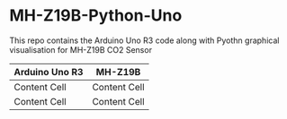 # MH-Z19B-Python-Uno
This repo contains the Arduino Uno R3 code along with Pyothn graphical visualisation for MH-Z19B CO2 Sensor

| Arduino Uno R3  | MH-Z19B |
| ------------- | ------------- |
| Content Cell  | Content Cell  |
| Content Cell  | Content Cell  |
